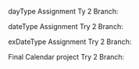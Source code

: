 dayType Assignment Ty 2 Branch: 

dateType Assignment Try 2 Branch: 

exDateType Assignment Try 2 Branch:

Final Calendar project Try 2 Branch:
